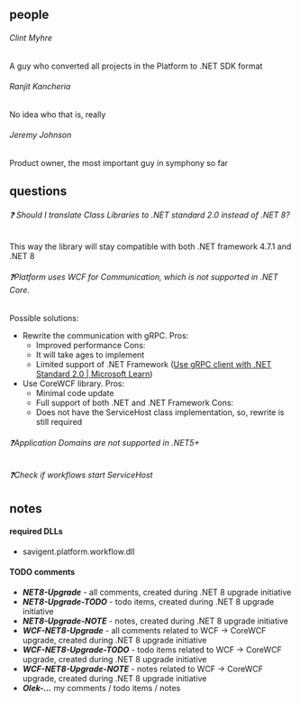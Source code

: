 ## people
###### Clint Myhre
A guy who converted all projects in the Platform to .NET SDK format

###### Ranjit Kancheria
No idea who that is, really

###### Jeremy Johnson
Product owner, the most important guy in symphony so far

## questions
###### ❓ Should I translate Class Libraries to .NET standard 2.0 instead of .NET 8? 
This way the library will stay compatible with both .NET framework 4.7.1 and .NET 8

###### ❓Platform uses WCF for Communication, which is not supported in .NET Core.
Possible solutions:
- Rewrite the communication with gRPC. 
	Pros:
	- Improved performance
	Cons:
	- It will take ages to implement
	- Limited support of .NET Framework ([Use gRPC client with .NET Standard 2.0 | Microsoft Learn](https://learn.microsoft.com/en-us/aspnet/core/grpc/netstandard?view=aspnetcore-8.0#net-framework))
- Use CoreWCF library.
	Pros:
	- Minimal code update
	- Full support of both .NET and .NET Framework
	Cons:
	- Does not have the ServiceHost class implementation, so, rewrite is still required
###### ❓Application Domains are not supported in .NET5+

###### ❓Check if workflows start ServiceHost

## notes

#### required DLLs
- savigent.platform.workflow.dll

#### TODO comments
- ***NET8-Upgrade*** - all comments, created during .NET 8 upgrade initiative
- ***NET8-Upgrade-TODO*** - todo items, created during .NET 8 upgrade initiative
- ***NET8-Upgrade-NOTE*** - notes, created during .NET 8 upgrade initiative
- ***WCF-NET8-Upgrade*** - all comments related to WCF -> CoreWCF upgrade, created during .NET 8 upgrade initiative
- ***WCF-NET8-Upgrade-TODO*** - todo items related to WCF -> CoreWCF upgrade, created during .NET 8 upgrade initiative
- ***WCF-NET8-Upgrade-NOTE*** - notes related to WCF -> CoreWCF upgrade, created during .NET 8 upgrade initiative
- ***Olek-...*** my comments / todo items / notes